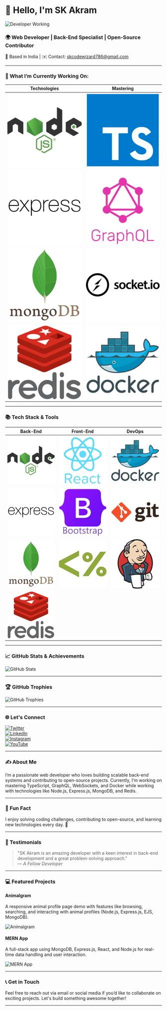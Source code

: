# 👋 Hello, I'm SK Akram

![Developer Working](https://media.giphy.com/media/BemKqR9RDK4V2/giphy.gif?cid=790b7611ow92j7469ykpu0lzq8cipqqxw4fpwn5h0dxn7mlc&ep=v1_gifs_search&rid=giphy.gif&ct=g)

### 🌍 Web Developer | Back-End Specialist | Open-Source Contributor  
📍 Based in India | ✉️ Contact: [skcodewizard786@gmail.com](mailto:skcodewizard786@gmail.com)

---

### 🚀 What I’m Currently Working On:

| **Technologies**   | **Mastering**   |
|--------------------|-----------------|
| ![Node.js](https://raw.githubusercontent.com/devicons/devicon/master/icons/nodejs/nodejs-original-wordmark.svg) | ![TypeScript](https://raw.githubusercontent.com/devicons/devicon/master/icons/typescript/typescript-original.svg) |
| ![Express.js](https://raw.githubusercontent.com/devicons/devicon/master/icons/express/express-original-wordmark.svg) | ![GraphQL](https://raw.githubusercontent.com/devicons/devicon/master/icons/graphql/graphql-plain-wordmark.svg) |
| ![MongoDB](https://raw.githubusercontent.com/devicons/devicon/master/icons/mongodb/mongodb-original-wordmark.svg) | ![WebSockets](https://raw.githubusercontent.com/devicons/devicon/master/icons/socketio/socketio-original-wordmark.svg) |
| ![Redis](https://raw.githubusercontent.com/devicons/devicon/master/icons/redis/redis-original-wordmark.svg) | ![Docker](https://raw.githubusercontent.com/devicons/devicon/master/icons/docker/docker-original-wordmark.svg) |

---

### 📚 Tech Stack & Tools

| **Back-End**                             | **Front-End**                                | **DevOps**                                 |
|------------------------------------------|----------------------------------------------|--------------------------------------------|
| ![Node.js](https://raw.githubusercontent.com/devicons/devicon/master/icons/nodejs/nodejs-original-wordmark.svg) | ![React](https://raw.githubusercontent.com/devicons/devicon/master/icons/react/react-original-wordmark.svg) | ![Docker](https://raw.githubusercontent.com/devicons/devicon/master/icons/docker/docker-original-wordmark.svg) |
| ![Express.js](https://raw.githubusercontent.com/devicons/devicon/master/icons/express/express-original-wordmark.svg) | ![Bootstrap](https://raw.githubusercontent.com/devicons/devicon/master/icons/bootstrap/bootstrap-original-wordmark.svg) | ![Git](https://raw.githubusercontent.com/devicons/devicon/master/icons/git/git-original-wordmark.svg) |
| ![MongoDB](https://raw.githubusercontent.com/devicons/devicon/master/icons/mongodb/mongodb-original-wordmark.svg) | ![EJS](https://raw.githubusercontent.com/devicons/devicon/master/icons/ejs/ejs-original.svg) | ![CI/CD](https://raw.githubusercontent.com/devicons/devicon/master/icons/jenkins/jenkins-original.svg) |
| ![Redis](https://raw.githubusercontent.com/devicons/devicon/master/icons/redis/redis-original-wordmark.svg) |                                              |                                            |

---

### 📈 GitHub Stats & Achievements

![GitHub Stats](https://github-readme-stats.vercel.app/api?username=akramcodez&show_icons=true&theme=radical)

---

### 🏆 GitHub Trophies

![GitHub Trophies](https://github-profile-trophy.vercel.app/?username=akramcodez&theme=radical&row=1&no-frame=true&column=6)

---

### 🌐 Let's Connect

[![Twitter](https://img.shields.io/twitter/follow/akramcodez?logo=twitter&style=flat-square)](https://twitter.com/akramcodez)  
[![LinkedIn](https://img.shields.io/badge/LinkedIn-%230077B5?style=flat-square&logo=linkedin&logoColor=white)](https://www.linkedin.com/in/sk-akram-aaa903318/)  
[![Instagram](https://img.shields.io/badge/Instagram-%23E4405F?style=flat-square&logo=instagram&logoColor=white)](https://instagram.com/akramcodez)  
[![YouTube](https://img.shields.io/badge/YouTube-%23FF0000?style=flat-square&logo=youtube&logoColor=white)](https://www.youtube.com/@Akramcodez)

---

### ✍️ About Me

I’m a passionate web developer who loves building scalable back-end systems and contributing to open-source projects. Currently, I’m working on mastering TypeScript, GraphQL, WebSockets, and Docker while working with technologies like Node.js, Express.js, MongoDB, and Redis. 

---

### 🎥 Fun Fact

I enjoy solving coding challenges, contributing to open-source, and learning new technologies every day. 🚀

---

### 💬 Testimonials

> "SK Akram is an amazing developer with a keen interest in back-end development and a great problem-solving approach."  
— *A Fellow Developer*

---

### 💻 Featured Projects

#### **Animalgram**  
A responsive animal profile page demo with features like browsing, searching, and interacting with animal profiles (Node.js, Express.js, EJS, MongoDB).

![Animalgram](https://media.giphy.com/media/5xaOcL0K6g1dHpbwV2/giphy.gif)

#### **MERN App**  
A full-stack app using MongoDB, Express.js, React, and Node.js for real-time data handling and user interaction.

![MERN App](https://media.giphy.com/media/3o6nV5JVoOwti9G4fa/giphy.gif)

---

### 📞 Get in Touch

Feel free to reach out via email or social media if you’d like to collaborate on exciting projects. Let's build something awesome together!

---

